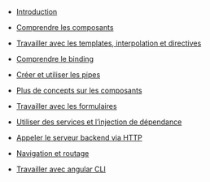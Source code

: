   - [Introduction](./exercices/1_introduction.md)

  - [Comprendre les
    composants](./exercices/2_understanding_components.md)

  - [Travailler avec les templates, interpolation et
    directives](./exercices/3_template-interpolation-directives.md)

  - [Comprendre le binding](./exercices/4_databiding.md)

  - [Créer et utiliser les pipes](./exercices/5_pipes.md)

  - [Plus de concepts sur les
    composants](./exercices/5_more_concepts_about_components.md)

  - [Travailler avec les formulaires](./exercices/forms.md)

  - [Utiliser des services et l’injection de
    dépendance](./exercices/6_services.md)

  - [Appeler le serveur backend via
    HTTP](./exercices/7_calling_backend.md)

  - [Navigation et routage](./exercices/8_routing.md)

  - [Travailler avec angular CLI](./exercices/9_deploying.md)
